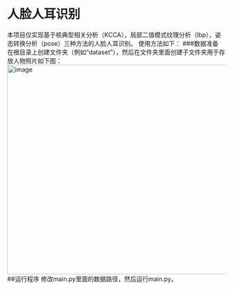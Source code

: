 人脸人耳识别
===
本项目仅实现基于核典型相关分析（KCCA），局部二值模式纹理分析（lbp），姿态转换分析（pose）三种方法的人脸人耳识别。
使用方法如下：
###数据准备
在根目录上创建文件夹（例如“dataset”），然后在文件夹里面创建子文件夹用于存放人物照片如下图：
<img width="621" height="483" alt="image" src="https://github.com/user-attachments/assets/09c38002-4263-4b3b-91c2-f57b823fcbcb" />
##运行程序
修改main.py里面的数据路径，然后运行main.py。
